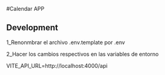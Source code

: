 #Calendar APP

## Development 

1_Renonmbrar el archivo .env.template por .env

2_Hacer los cambios respectivos en las variables de entorno

VITE_API_URL=http://localhost:4000/api